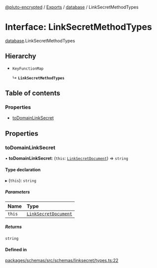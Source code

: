 [@pluto-encrypted](../README.md) / [Exports](../modules.md) / [database](../modules/database-1.md) / LinkSecretMethodTypes

# Interface: LinkSecretMethodTypes

[database](../modules/database-1.md).LinkSecretMethodTypes

## Hierarchy

- `KeyFunctionMap`

  ↳ **`LinkSecretMethodTypes`**

## Table of contents

### Properties

- [toDomainLinkSecret](database-1.LinkSecretMethodTypes.md#todomainlinksecret)

## Properties

### toDomainLinkSecret

• **toDomainLinkSecret**: (`this`: [`LinkSecretDocument`](../modules/database-1.md#linksecretdocument)) => `string`

#### Type declaration

▸ (`this`): `string`

##### Parameters

| Name | Type |
| :------ | :------ |
| `this` | [`LinkSecretDocument`](../modules/database-1.md#linksecretdocument) |

##### Returns

`string`

#### Defined in

[packages/schemas/src/schemas/linksecret/types.ts:22](https://github.com/atala-community-projects/pluto-encrypted/blob/8d4a2cf/packages/schemas/src/schemas/linksecret/types.ts#L22)
